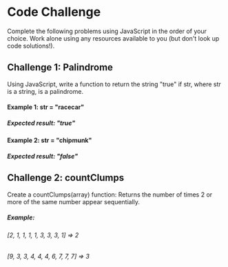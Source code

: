 # Code Challenge
Complete the following problems using JavaScript in the order of your choice. Work alone using any resources available to you (but don't look up code solutions!).

## Challenge 1: Palindrome 
Using JavaScript, write a function to return the string "true" if str, where str is a string, is a palindrome.
#### Example 1: str = "racecar"
##### Expected result: "true"
#### Example 2: str = "chipmunk"
##### Expected result: "false"


## Challenge 2: countClumps
Create a countClumps(array) function:  Returns the number of times 2 or more of the same number appear sequentially.
##### Example: 
###### [2, 1, 1, 1, 1, 3, 3, 3, 1] => 2
###### [9, 3, 3, 4, 4, 4, 6, 7, 7, 7] => 3

